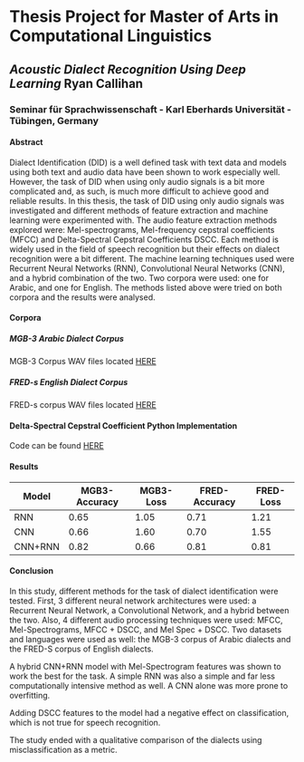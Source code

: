 # Thesis Project for Master of Arts in Computational Linguistics 

## _Acoustic Dialect Recognition Using Deep Learning_ Ryan Callihan

### Seminar für Sprachwissenschaft - Karl Eberhards Universität - Tübingen, Germany

#### Abstract

Dialect Identification (DID) is a well defined task with text data and models using both text and audio data have been shown to work especially well. However, the task of DID when using only audio signals is a bit more complicated and, as such, is much more difficult to achieve good and reliable results. In this thesis, the task of DID using only audio signals was investigated and different methods of feature extraction and machine learning were experimented with. The audio feature extraction methods explored were: Mel-spectrograms, Mel-frequency cepstral coefficients (MFCC) and Delta-Spectral Cepstral Coefficients DSCC. Each method is widely used in the field of speech recognition but their effects on dialect recognition were a bit different. The machine learning techniques used were Recurrent Neural Networks (RNN), Convolutional Neural Networks (CNN), and a hybrid combination of the two. Two corpora were used: one for Arabic, and one for English. The methods listed above were tried on both corpora and the results were analysed. 

#### Corpora 

##### MGB-3 Arabic Dialect Corpus

MGB-3 Corpus WAV files located [HERE](http://alt.qcri.org/resources/ArabicDialectIDCorpus/varDial2017_Arabic_Dialect_Identification/train/)

##### FRED-s English Dialect Corpus

FRED-s corpus WAV files located [HERE](https://fred.ub.uni-freiburg.de/)

#### Delta-Spectral Cepstral Coefficient Python Implementation
Code can be found [HERE](https://github.com/ryancallihan/thesis_project/blob/master/utils/audio_utils.py)

#### Results

| Model   | MGB3-Accuracy | MGB3-Loss | FRED-Accuracy | FRED-Loss |
|---------|---------------|-----------|---------------|-----------|
| RNN     | 0.65          | 1.05      | 0.71          | 1.21      |
| CNN     | 0.66          | 1.60      | 0.70          | 1.55      |
| CNN+RNN | 0.82          | 0.66      | 0.81          | 0.81      |

#### Conclusion

In this study, different methods for the task of dialect identification were tested. First, 3 different neural network architectures were used: a Recurrent Neural Network, a Convolutional Network, and a hybrid between the two. Also, 4 different audio processing techniques were used: MFCC, Mel-Spectrograms, MFCC + DSCC, and Mel Spec + DSCC. Two datasets and languages were used as well: the MGB-3 corpus of Arabic dialects and the FRED-S corpus of English dialects. 
	
A hybrid CNN+RNN model with Mel-Spectrogram features was shown to work the best for the task. A simple RNN was also a simple and far less computationally intensive method as well. A CNN alone was more prone to overfitting.
	
Adding DSCC features to the model had a negative effect on classification, which is not true for speech recognition.
	
The study ended with a qualitative comparison of the dialects using misclassification as a metric.
